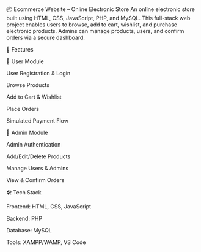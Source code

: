 📦 Ecommerce Website – Online Electronic Store
An online electronic store built using HTML, CSS, JavaScript, PHP, and MySQL.
This full-stack web project enables users to browse, add to cart, wishlist, and purchase electronic products. Admins can manage products, users, and confirm orders via a secure dashboard.

🚀 Features

🔹 User Module

User Registration & Login

Browse Products

Add to Cart & Wishlist

Place Orders

Simulated Payment Flow

🔹 Admin Module

Admin Authentication

Add/Edit/Delete Products

Manage Users & Admins

View & Confirm Orders

🛠️ Tech Stack

Frontend: HTML, CSS, JavaScript

Backend: PHP

Database: MySQL

Tools: XAMPP/WAMP, VS Code
